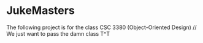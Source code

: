 # JukeMasters
The following project is for the class CSC 3380 (Object-Oriented Design)
// We just want to pass the damn class T^T
